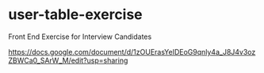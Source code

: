 # user-table-exercise
Front End Exercise for Interview Candidates

https://docs.google.com/document/d/1zOUErasYeIDEoG9qnly4a_J8J4v3ozZBWCa0_SArW_M/edit?usp=sharing
